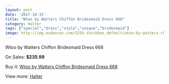```yaml
---
layout: post
date: '2017-10-15'
title: "Wtoo by Watters Chiffon Bridesmaid Dress 668"
category: Halter
tags: ["special","dress","style","unique","bridesmaid"]
image: http://img.eudances.com/5255-thickbox_default/wtoo-by-watters-chiffon-bridesmaid-dress-668.jpg
---
```

Wtoo by Watters Chiffon Bridesmaid Dress 668

On Sales: **$235.99**
<a href="https://www.eudances.com/en/halter/1770-wtoo-by-watters-chiffon-bridesmaid-dress-668.html"><amp-img layout="responsive" width="600" height="600" src="//img.eudances.com/5255-thickbox_default/wtoo-by-watters-chiffon-bridesmaid-dress-668.jpg" alt="Wtoo by Watters Chiffon Bridesmaid Dress 668 0" /></a>
<a href="https://www.eudances.com/en/halter/1770-wtoo-by-watters-chiffon-bridesmaid-dress-668.html"><amp-img layout="responsive" width="600" height="600" src="//img.eudances.com/5256-thickbox_default/wtoo-by-watters-chiffon-bridesmaid-dress-668.jpg" alt="Wtoo by Watters Chiffon Bridesmaid Dress 668 1" /></a>

Buy it: [Wtoo by Watters Chiffon Bridesmaid Dress 668](https://www.eudances.com/en/halter/1770-wtoo-by-watters-chiffon-bridesmaid-dress-668.html "Wtoo by Watters Chiffon Bridesmaid Dress 668")

View more: [Halter](https://www.eudances.com/en/19-halter "Halter")